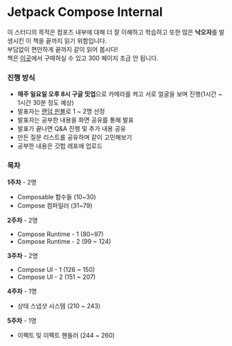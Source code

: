 # Jetpack Compose Internal

이 스터디의 목적은 컴포즈 내부에 대해 더 잘 이해하고 학습하고 또한 많은 **낙오자**를 발생시킨 이 책을 끝까지 읽기 위함입니다. <br>
부담없이 편안하게 끝까지 같이 읽어 봅시다! <br>
책은 [이곳](https://leanpub.com/composeinternalskor)에서 구매하실 수 있고 300 페이지 조금 안 됩니다.
### 진행 방식
- **매주 일요일 오후 8시 구글 밋업**으로 카메라를 켜고 서로 얼굴을 보며 진행(1시간 ~ 1시간 30분 정도 예상)
- 발표자는 [랜덤 핀볼](https://lazygyu.github.io/roulette/)로 1 ~ 2명 선정
- 발표자는 공부한 내용을 화면 공유를 통해 발표
- 발표가 끝나면 Q&A 진행 및 추가 내용 공유
- 만든 질문 리스트를 공유하며 같이 고민해보기
- 공부한 내용은 깃헙 레포에 업로드
### 목차
**1주차** - 2명 <br>
- Composable 함수들 (10~30)
- Compose 컴파일러 (31~79)

**2주차** - 2명 <br>
- Compose Runtime - 1 (80~97)
- Compose Runtime - 2 (99 ~ 124)

**3주차** - 2명 <br>
- Compose UI - 1 (126 ~ 150)
- Compose UI - 2 (151 ~ 207)

**4주차** - 1명 <br>
- 상태 스냅샷 시스템 (210 ~ 243)

**5주차** - 1명 <br>
- 이펙트 및 이펙트 핸들러 (244 ~ 260)
